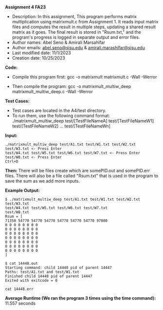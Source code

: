 **Assignment 4 FA23**

* Description: In this assignment, This program performs matrix multiplication using matrixmult.c from Assignment 1. It reads input matrix files and computes the result in multiple steps, updating a shared result matrix as it goes. The final result is stored in "Rsum.txt," and the program's progress is logged in separate output and error files.
* Author names: Abel Seno & Amirali Marsahifar
* Author emails: abel.seno@sjsu.edu & amirali.marashifar@sjsu.edu
* Last modified date: 11/1/2023
* Creation date: 10/25/2023

**Code:**

* Compile this program first: gcc -o matrixmult matrixmult.c -Wall -Werror
	
* Then compile the program: gcc -o matrixmult_multiw_deep matrixmult_multiw_deep.c -Wall -Werror

**Test Cases:**

* Test cases are located in the A4/test directory.
* To run them, use the following command format: 
	./matrixmult_multiw_deep test/[TestFileNameA] test/[TestFileNameW1] test/[TestFileNameW2] ... test/[TestFileNameWn]

**Input:**

	./matrixmult_multiw_deep test/A1.txt test/W1.txt test/W2.txt test/W3.txt <- Press Enter
	test/W4.txt test/W5.txt test/W6.txt test/W7.txt <- Press Enter
	test/W8.txt <- Press Enter
	Ctrl+D
	
**Then:** There will be files create which are somePID.out and somePID.err files. There will also be a file called "Rsum.txt" that is used in the program to save the sum as we add more inputs.

**Example Output:**
	
	$ ./matrixmult_multiw_deep test/A1.txt test/W1.txt test/W2.txt test/W3.txt
	test/W4.txt test/W5.txt test/W6.txt test/W7.txt
	test/W8.txt
	Rsum = [
	71350 54770 54770 54770 54770 54770 54770 97080 
	0 0 0 0 0 0 0 0 
	0 0 0 0 0 0 0 0 
	0 0 0 0 0 0 0 0 
	0 0 0 0 0 0 0 0 
	0 0 0 0 0 0 0 0 
	0 0 0 0 0 0 0 0 
	0 0 0 0 0 0 0 0 
	]
	
	$ cat 14448.out
	Starting command: child 14448 pid of parent 14447
	Paths: test/A1.txt and test/W1.txt
	Finished child 14448 pid of parent 14447
	Exited with exitcode = 0
	
	cat 14448.err

**Average Runtime (We ran the program 3 times using the time command):** 11.557 seconds
